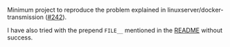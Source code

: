 Minimum project to reproduce the problem explained in linuxserver/docker-transmission ([#242](https://github.com/linuxserver/docker-transmission/issues/242)).

I have also tried with the prepend `FILE__` mentioned in the [README](https://github.com/linuxserver/docker-transmission/blob/master/README.md#environment-variables-from-files-docker-secrets) without success.
